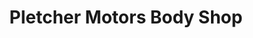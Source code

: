 ---
title: "Pletcher Motors Body Shop"
url: /gassaway/pletcher-motors-body-shop/
shop: car repair
---